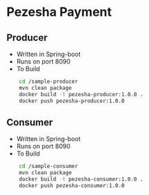 # Pezesha Payment
## Producer
* Written in Spring-boot
* Runs on port 8090
* To Build
```bash
    cd /sample-producer
    mvn clean package
    docker build -t pezesha-producer:1.0.0 .
    docker push pezesha-producer:1.0.0
```

## Consumer
* Written in Spring-boot
* Runs on port 8090
* To Build
```bash
    cd /sample-consumer
    mvn clean package
    docker build -t pezesha-consumer:1.0.0 .
    docker push pezesha-consumer:1.0.0
```
